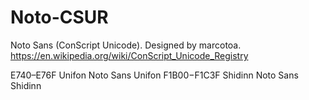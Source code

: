 # Noto-CSUR
Noto Sans (ConScript Unicode). Designed by marcotoa.
https://en.wikipedia.org/wiki/ConScript_Unicode_Registry

E740–E76F     Unifon         Noto Sans Unifon
F1B00−F1C3F	  Shidinn        Noto Sans Shidinn

